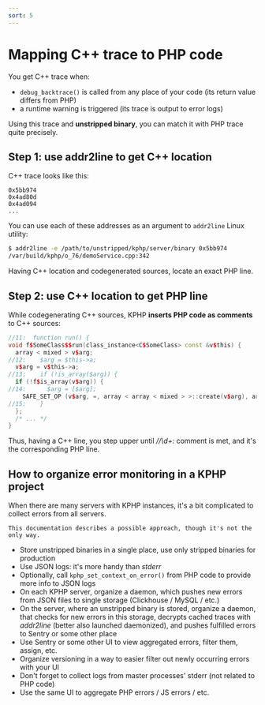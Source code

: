 ```yaml
---
sort: 5
---
```


# Mapping C++ trace to PHP code

You get C++ trace when:
* `debug_backtrace()` is called from any place of your code (its return value differs from PHP)
* a runtime warning is triggered (its trace is output to error logs) 

Using this trace and **unstripped binary**, you can match it with PHP trace quite precisely.


## Step 1: use addr2line to get C++ location

C++ trace looks like this:
```
0x5bb974
0x4ad80d
0x4ad094
...
```

You can use each of these addresses as an argument to `addr2line` Linux utility:
```bash
$ addr2line -e /path/to/unstripped/kphp/server/binary 0x5bb974
/var/build/kphp/o_76/demoService.cpp:342
``` 

Having C++ location and codegenerated sources, locate an exact PHP line.


## Step 2: use C++ location to get PHP line

While codegenerating C++ sources, KPHP **inserts PHP code as comments** to C++ sources:
```cpp
//11:  function run() {
void f$SomeClass$$run(class_instance<C$SomeClass> const &v$this) {
  array < mixed > v$arg;
//12:    $arg = $this->a;
  v$arg = v$this->a;
//13:    if (!is_array($arg)) {
  if (!f$is_array(v$arg)) {
//14:      $arg = [$arg];
    SAFE_SET_OP (v$arg, =, array < array < mixed > >::create(v$arg), array < array < mixed > >);
//15:    }
  };
  /* ... */
}
```

Thus, having a C++ line, you step upper until *//\d+:* comment is met, and it's the corresponding PHP line.


## How to organize error monitoring in a KPHP project

When there are many servers with KPHP instances, it's a bit complicated to collect errors from all servers.

```tip
This documentation describes a possible approach, though it's not the only way.
```

* Store unstripped binaries in a single place, use only stripped binaries for production
* Use JSON logs: it's more handy than *stderr*
* Optionally, call `kphp_set_context_on_error()` from PHP code to provide more info to JSON logs
* On each KPHP server, organize a daemon, which pushes new errors from JSON files to single storage (Clickhouse / MySQL / etc.)
* On the server, where an unstripped binary is stored, organize a daemon, that checks for new errors in this storage, decrypts cached traces with *addr2line* (better also launched daemonized), and pushes fulfilled errors to Sentry or some other place
* Use Sentry or some other UI to view aggregated errors, filter them, assign, etc.
* Organize versioning in a way to easier filter out newly occurring errors with your UI
* Don't forget to collect logs from master processes' stderr (not related to PHP code)
* Use the same UI to aggregate PHP errors / JS errors / etc.

